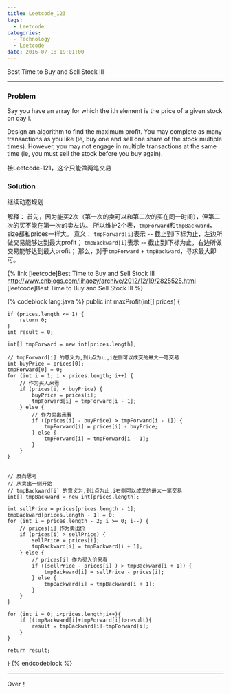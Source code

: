 ```yaml
---
title: Leetcode_123
tags:
  - Leetcode
categories:
  - Technology
  - Leetcode
date: 2016-07-18 19:01:00
---
```

Best Time to Buy and Sell Stock III


<!-- more -->

***

### Problem
Say you have an array for which the ith element is the price of a given stock on day i.

Design an algorithm to find the maximum profit. You may complete as many transactions as you like (ie, buy one and sell one share of the stock multiple times). However, you may not engage in multiple transactions at the same time (ie, you must sell the stock before you buy again).


接Leetcode-121，这个只能做两笔交易

### Solution 
继续动态规划


解释：
首先，因为能买2次（第一次的卖可以和第二次的买在同一时间），但第二次的买不能在第一次的卖左边。
所以维护2个表，`tmpForward`和`tmpBackward`，size都和prices一样大。
意义：
`tmpForward[i]`表示 -- 截止到i下标为止，左边所做交易能够达到最大profit；
`tmpBackward[i]`表示 -- 截止到i下标为止，右边所做交易能够达到最大profit；
那么，对于`tmpForward` + `tmpBackward`，寻求最大即可。

{% link [leetcode]Best Time to Buy and Sell Stock III http://www.cnblogs.com/lihaozy/archive/2012/12/19/2825525.html [leetcode]Best Time to Buy and Sell Stock III %}

{% codeblock lang:java  %}
public int maxProfit(int[] prices) {

    if (prices.length <= 1) {
        return 0;
    }
    int result = 0;

    int[] tmpForward = new int[prices.length];

    // tmpForward[i] 的意义为,到i点为止,i左侧可以成交的最大一笔交易
    int buyPrice = prices[0];
    tmpForward[0] = 0;
    for (int i = 1; i < prices.length; i++) {
        // 作为买入来看
        if (prices[i] < buyPrice) {
            buyPrice = prices[i];
            tmpForward[i] = tmpForward[i - 1];
        } else {
            // 作为卖出来看
            if ((prices[i] - buyPrice) > tmpForward[i - 1]) {
                tmpForward[i] = prices[i] - buyPrice;
            } else {
                tmpForward[i] = tmpForward[i - 1];
            }
        }
    }


    // 反向思考
    // 从卖出一侧开始
    // tmpBackward[i] 的意义为,到i点为止,i右侧可以成交的最大一笔交易
    int[] tmpBackward = new int[prices.length];

    int sellPrice = prices[prices.length - 1];
    tmpBackward[prices.length - 1] = 0;
    for (int i = prices.length - 2; i >= 0; i--) {
        // prices[i] 作为卖出价
        if (prices[i] > sellPrice) {
            sellPrice = prices[i];
            tmpBackward[i] = tmpBackward[i + 1];
        } else {
            // prices[i] 作为买入价来看
            if ((sellPrice - prices[i] ) > tmpBackward[i + 1]) {
                tmpBackward[i] = sellPrice - prices[i];
            } else {
                tmpBackward[i] = tmpBackward[i + 1];
            }
        }
    }
    
    for (int i = 0; i<prices.length;i++){
        if ((tmpBackward[i]+tmpForward[i])>result){
            result = tmpBackward[i]+tmpForward[i];
        }
    }

    return result;
}
{% endcodeblock %}

*** 

Over！










































